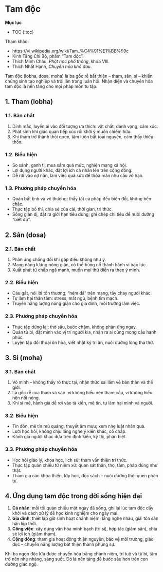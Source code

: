 # Tam độc

**Mục lục**

- TOC
{:toc}

Tham khảo:

- <https://vi.wikipedia.org/wiki/Tam_%C4%91%E1%BB%99c>
- Kinh Tăng Chi Bộ, phẩm “Tam độc”.
- Thích Minh Châu, *Phật học phổ thông*, khóa VIII.
- Thích Nhất Hạnh, *Chuyển hóa khổ đau*.

Tam độc (lobha, dosa, moha) là ba gốc rễ bất thiện – tham, sân, si – khiến chúng sinh tạo nghiệp và trôi lăn trong luân hồi. Nhận diện và chuyển hóa tam độc là nền tảng cho mọi pháp môn tu tập.

## 1. Tham (lobha)

### 1.1. Bản chất

1. Dính mắc, luyến ái vào đối tượng ưa thích: vật chất, danh vọng, cảm xúc.
2. Phát sinh khi giác quan tiếp xúc rồi khởi ý muốn chiếm hữu.
3. Khi tham trở thành thói quen, tâm luôn bất toại nguyện, cảm thấy thiếu thốn.

### 1.2. Biểu hiện

- So sánh, ganh tị, mua sắm quá mức, nghiện mạng xã hội.
- Lợi dụng người khác, đặt lợi ích cá nhân lên trên cộng đồng.
- Dễ rơi vào nợ nần, làm việc quá sức để thỏa mãn nhu cầu vô hạn.

### 1.3. Phương pháp chuyển hóa

- Quán bất tịnh và vô thường: thấy tất cả pháp đều biến đổi, không bền chắc.
- Thực tập bố thí, chia sẻ của cải, thời gian, tri thức.
- Sống giản dị, đặt ra giới hạn tiêu dùng; ghi chép chi tiêu để nuôi dưỡng “biết đủ”.

## 2. Sân (dosa)

### 2.1. Bản chất

1. Phản ứng chống đối khi gặp điều không như ý.
2. Mang năng lượng nóng giận, có thể bùng nổ thành hành vi bạo lực.
3. Xuất phát từ chấp ngã mạnh, muốn mọi thứ diễn ra theo ý mình.

### 2.2. Biểu hiện

- Cáu gắt, nói lời tổn thương; “ném đá” trên mạng, tẩy chay người khác.
- Tự làm hại thân tâm: stress, mất ngủ, bệnh tim mạch.
- Truyền năng lượng nóng giận cho gia đình, môi trường làm việc.

### 2.3. Phương pháp chuyển hóa

- Thực tập dừng lại: thở sâu, bước chậm, không phản ứng ngay.
- Quán từ bi, đặt mình vào vị trí người kia, nhận ra ai cũng mong cầu hạnh phúc.
- Luyện tập đối thoại ôn hòa, viết nhật ký tri ân, nuôi dưỡng lòng tha thứ.

## 3. Si (moha)

### 3.1. Bản chất

1. Vô minh – không thấy rõ thực tại, nhận thức sai lầm về bản thân và thế giới.
2. Là gốc rễ của tham và sân: vì không hiểu nên tham cầu, vì không hiểu nên nổi nóng.
3. Khi si mê, hành giả dễ rơi vào tà kiến, mê tín, tự làm hại mình và người.

### 3.2. Biểu hiện

- Tin đồn, mê tín mù quáng, thuyết âm mưu; xem nhẹ luật nhân quả.
- Lười học hỏi, không chịu lắng nghe ý kiến khác, cố chấp.
- Đánh giá người khác dựa trên định kiến, kỳ thị, phân biệt.

### 3.3. Phương pháp chuyển hóa

- Học hỏi giáo lý, khoa học, lịch sử; tham vấn thiện tri thức.
- Thực tập quán chiếu tứ niệm xứ: quan sát thân, thọ, tâm, pháp đúng như thật.
- Tham gia các khóa thiền, lớp học, đọc sách – nuôi dưỡng thói quen phản tư.

## 4. Ứng dụng tam độc trong đời sống hiện đại

1. **Cá nhân**: mỗi tối quán chiếu một ngày đã sống, ghi lại lúc tam độc dấy khởi và cách xử lý để học kinh nghiệm cho ngày mai.
2. **Gia đình**: thiết lập giờ sinh hoạt chánh niệm; lắng nghe nhau, giải tỏa sân hận kịp thời.
3. **Công việc**: xây dựng văn hóa minh bạch (trị si), hợp tác (giảm sân), chia sẻ lợi ích (giảm tham).
4. **Cộng đồng**: tham gia hoạt động thiện nguyện, bảo vệ môi trường, giáo dục – chuyển năng lượng bất thiện thành phụng sự.

Khi ba ngọn độc lửa được chuyển hóa bằng chánh niệm, trí tuệ và từ bi, tâm trở nên nhẹ nhàng, sáng suốt. Đó là nền tảng để bước sâu hơn trên con đường giác ngộ.
